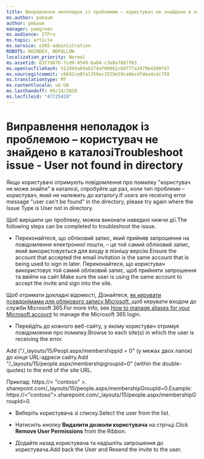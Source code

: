 ```yaml
---
title: Виправлення неполадок із проблемою – користувач не знайдено в каталозі
ms.author: pebaum
author: pebaum
manager: pamgreen
ms.audience: ITPro
ms.topic: article
ms.service: o365-administration
ROBOTS: NOINDEX, NOFOLLOW
localization_priority: Normal
ms.assetid: 63f7d676-7cd9-4549-ba84-c3a8a7867f63
ms.openlocfilehash: 512494a69ab274af00962cb9777a3479b4200fd7
ms.sourcegitcommit: c6692ce0fa1358ec3529e59ca0ecdfdea4cdc759
ms.translationtype: MT
ms.contentlocale: uk-UA
ms.lasthandoff: 09/14/2020
ms.locfileid: "47725428"
---
```

# <a name="troubleshoot-issue---user-not-found-in-directory"></a><span data-ttu-id="69ade-102">Виправлення неполадок із проблемою – користувач не знайдено в каталозі</span><span class="sxs-lookup"><span data-stu-id="69ade-102">Troubleshoot issue - User not found in directory</span></span>

<span data-ttu-id="69ade-103">Якщо користувачі отримують повідомлення про помилку "користувач не може знайти" в каталозі, спробуйте ще раз, коли тип проблеми – користувач, який не належить до каталогу.</span><span class="sxs-lookup"><span data-stu-id="69ade-103">If users are receiving error message "user can't be found" in the directory, please try again where the Issue Type is User not in directory.</span></span>

<span data-ttu-id="69ade-104">Щоб вирішити цю проблему, можна виконати наведені нижче дії.</span><span class="sxs-lookup"><span data-stu-id="69ade-104">The following steps can be completed to troubleshoot the issue.</span></span>

- <span data-ttu-id="69ade-105">Переконайтеся, що обліковий запис, який прийняв запрошення на повідомлення електронної пошти, – це той самий обліковий запис, який використовується для входу в пізнішу версію.</span><span class="sxs-lookup"><span data-stu-id="69ade-105">Ensure the account that accepted the email invitation is the same account that is being used to sign in later.</span></span> <span data-ttu-id="69ade-106">Переконайтеся, що користувач використовує той самий обліковий запис, щоб прийняти запрошення та ввійти на сайт.</span><span class="sxs-lookup"><span data-stu-id="69ade-106">Make sure the user is using the same account to accept the invite and sign into the site.</span></span> 

<span data-ttu-id="69ade-107">Щоб отримати докладні відомості, Дізнайтеся, [як керувати псевдонімами для облікового запису Microsoft, </a> щоб керувати входом до служби Microsoft 365](https://support.microsoft.com/help/12407/microsoft-account-how-to-manage-aliases).</span><span class="sxs-lookup"><span data-stu-id="69ade-107">For more info, see [How to manage aliases for your Microsoft account</a> to manage the Microsoft 365 login](https://support.microsoft.com/help/12407/microsoft-account-how-to-manage-aliases).</span></span> 

- <span data-ttu-id="69ade-108">Перейдіть до кожного веб-сайту, у якому користувач отримує повідомлення про помилку.</span><span class="sxs-lookup"><span data-stu-id="69ade-108">Browse to each site(s) in which the user is receiving the error.</span></span> 

<span data-ttu-id="69ade-109">Add ("/_layouts/15/Peopl.aspx/membershippid = 0" (у межах двох лапок) до кінця URL-адреси сайту.</span><span class="sxs-lookup"><span data-stu-id="69ade-109">Add "/_layouts/15/people.aspx/membershipgroupid=0" (within the double-quotes) to the end of the site URL.</span></span> 

<span data-ttu-id="69ade-110">Приклад: https://< "contoso" >. sharepoint.com/_layouts/15/people.aspx/membershipGroupId=0.</span><span class="sxs-lookup"><span data-stu-id="69ade-110">Example: https://<"contoso">.sharepoint.com/_layouts/15/people.aspx/membershipGroupId=0.</span></span>

- <span data-ttu-id="69ade-111">Виберіть користувача зі списку.</span><span class="sxs-lookup"><span data-stu-id="69ade-111">Select the user from the list.</span></span>

- <span data-ttu-id="69ade-112">Натисніть кнопку **Видалити дозволи користувача** на стрічці.</span><span class="sxs-lookup"><span data-stu-id="69ade-112">Click **Remove User Permissions** from the Ribbon.</span></span> 
-  <span data-ttu-id="69ade-113">Додайте назад користувача та надішліть запрошення до користувача.</span><span class="sxs-lookup"><span data-stu-id="69ade-113">Add back the User and Resend the invite to the user.</span></span>

